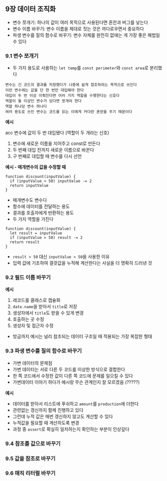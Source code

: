 ## 9장 데이터 조직화

- 변수 쪼개기: 하나의 값이 여러 목적으로 사용된다면 혼란과 버그를 낳는다
- 변수 이름 바꾸기: 변수 이름을 제대로 짓는 것은 까다로우면서 중요하다
- 파생 변수를 질의 함수로 바꾸기: 변수 자체를 완전히 없애는 게 가장 좋은 해법일 수 있다

### 9.1 변수 쪼개기

- 두 가지 용도로 사용하는 `let temp`를 `const perimeter`와 `const area`로 분리했다

```
변수는 긴 코드의 결과를 저장했다가 나중에 쉽게 참조하려는 목적으로 쓰인다
이런 변수에는 값을 단 한 번만 대입해야 한다
대입이 두 번 이상 이뤄진다면 어러 가지 역할을 수행한다는 신호다
역할이 둘 이상인 변수가 있다면 쪼개야 한다
역할 하나당 변수 하나다
여러 용도로 쓰인 변수는 코드를 읽는 이에게 커다란 혼란을 주기 때문이다
```

**예시**

acc 변수에 값이 두 번 대입됐다 (역할이 두 개라는 신호)

1. 변수에 새로운 이름을 지어주고 const로 만든다
2. 두 번째 대입 전까지 새로운 이름으로 바꾼다
3. 구 번째로 대입할 때 변수를 다시 선언

**예시 - 매개변수의 값을 수정할 때**

```
function discount(inputValue) {
  if (inputValue > 50) inputValue -= 2
  return inputValue
}
```

- 매개변수도 변수다
- 함수에 데이터를 전달하는 용도
- 결과를 호출자에게 반환하는 용도
- 두 가지 역할을 가진다

```
function discount(inputValue) {
  let result = inputValue
  if (inputValue > 50) result -= 2
  return result
}
```

- `result > 50` 대신 `inputValue > 50`을 사용한 이유
- 입력 값에 기초하여 결괏값을 누적해 계산한다는 사실을 더 명확히 드러낸 것

### 9.2 필드 이름 바꾸기

**예시**

1. 레코드를 클래스로 캡슐화 
2. `date.name`을 받아서 `title`로 저장
3. 생성자에서 `title`도 받을 수 있게 변경
4. 호출하는 곳 수정
5. 생성자 및 접근자 수정

- 방금까지 예시는 널리 참조되는 데이터 구조일 때 적용되는 가장 복잡한 형태

### 9.3 파생 변수를 질의 함수로 바꾸기

- 가변 데이터의 문제점
- 가변 데이터는 서로 다른 두 코드를 이상한 방식으로 결합한다
- 한 쪽 코드에서 수정한 값이 다른 쪽 코드에 문제를 일으킬 수 있다
- 가변데이터 이야기 하다가 예시랑 무슨 관계인지 잘 모르겠음 (?????)

**예시**

- 데이터를 받아서 리스트에 푸쉬하고 `amount`를 `production`에 더한다
- 관련없는 갱신까지 함께 진행하고 있다
- 그런데 누적 값은 매번 갱신하지 않고도 계산할 수 있다
- 누적값을 필요할 때 계산하도록 변경
- 과정 중 `assert`로 확실히 일치하는지 확인하는 부분이 인상깊다


### 9.4 참조를 값으로 바꾸기

### 9.5 값을 참조로 바꾸기

### 9.6 매직 리터럴 바꾸기


